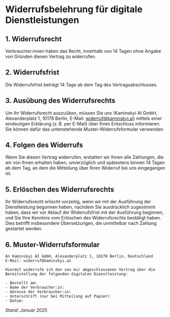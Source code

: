 # Widerrufsbelehrung für digitale Dienstleistungen

## 1. Widerrufsrecht
Verbraucher:innen haben das Recht, innerhalb von 14 Tagen ohne Angabe von Gründen diesen Vertrag zu widerrufen.

## 2. Widerrufsfrist
Die Widerrufsfrist beträgt 14 Tage ab dem Tag des Vertragsabschlusses.

## 3. Ausübung des Widerrufsrechts
Um Ihr Widerrufsrecht auszuüben, müssen Sie uns (Kaminskyi AI GmbH, Alexanderplatz 1, 10178 Berlin, E-Mail: widerruf@kaminskyi.ai) mittels einer eindeutigen Erklärung (z. B. per E-Mail) über Ihren Entschluss informieren. Sie können dafür das untenstehende Muster-Widerrufsformular verwenden.

## 4. Folgen des Widerrufs
Wenn Sie diesen Vertrag widerrufen, erstatten wir Ihnen alle Zahlungen, die wir von Ihnen erhalten haben, unverzüglich und spätestens binnen 14 Tagen ab dem Tag, an dem die Mitteilung über Ihren Widerruf bei uns eingegangen ist.

## 5. Erlöschen des Widerrufsrechts
Ihr Widerrufsrecht erlischt vorzeitig, wenn wir mit der Ausführung der Dienstleistung begonnen haben, nachdem Sie ausdrücklich zugestimmt haben, dass wir vor Ablauf der Widerrufsfrist mit der Ausführung beginnen, und Sie Ihre Kenntnis vom Erlöschen des Widerrufsrechts bestätigt haben. Dies betrifft insbesondere Übersetzungen, die unmittelbar nach Zahlung gestartet werden.

## 6. Muster-Widerrufsformular
```
An Kaminskyi AI GmbH, Alexanderplatz 1, 10178 Berlin, Deutschland
E-Mail: widerruf@kaminskyi.ai

Hiermit widerrufe ich den von mir abgeschlossenen Vertrag über die Bereitstellung der folgenden digitalen Dienstleistung:

- Bestellt am:
- Name der Verbraucher:in:
- Adresse der Verbraucher:in:
- Unterschrift (nur bei Mitteilung auf Papier)
- Datum:
```

*Stand: Januar 2025*
